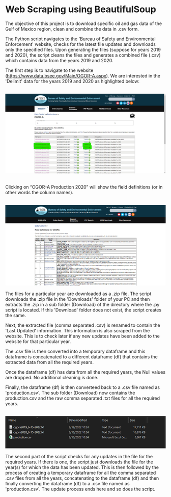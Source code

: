 # Web Scraping using BeautifulSoup
The objective of this project is to download specific oil and gas data of the Gulf of Mexico region, clean and combine the data in .csv form. 

The Python script navigates to the 'Bureau of Safety and Environmental Enforcement' website, checks for the latest file updates and downloads only the specified files. Upon generating the files (suppose for years 2019 and 2020), the script cleans the files and generates a combined file (.csv) which contains data from the years 2019 and 2020.

The first step is to navigate to the website (https://www.data.bsee.gov/Main/OGOR-A.aspx). We are interested in the 'Delimit' data for the years 2019 and 2020 as highlighted below:<br>
<br>
<p align="center"><img src="images/Homepage.png"></p>
<br>
Clicking on “OGOR-A Production 2020” will show the field definitions (or in other words the column names).<br>
<br>
<p align="center"><img src="images/Field_Definitions.png"></p>

The files for a particular year are downloaded as a .zip file. The script downloads the .zip file in the 'Downloads' folder of your PC and then extracts the .zip in a sub folder (Download) of the directory where the .py script is located. If this 'Download' folder does not exist, the script creates the same.

Next, the extracted file (comma separated .csv) is renamed to contain the 'Last Updated' information. This information is also scraped from the website. This is to check later if any new updates have been added to the website for that particular year. 

The .csv file is then converted into a temporary dataframe and this dataframe is concatenated to a different dataframe (df) that contains the extracted data from all the required years. 

Once the dataframe (df) has data from all the required years, the Null values are dropped. No additional cleaning is done.

Finally, the dataframe (df) is then converteed back to a .csv file named as 'production.csv'. The sub folder (Download) now contains the production.csv and the raw comma separated .txt files for all the required years.<br>
<br>
<p align="center"><img src="images/Final_File.png"></p>

The second part of the script checks for any updates in the file for the required years. If there is one, the script just downloads the file for the year(s) for which the data has been updated. This is then followed by the process of creating a temporary dataframe for all the comma separated .csv files from all the years, concatenating to the dataframe (df) and then finally converting the dataframe (df) to a .csv file named as 'production.csv'. The update process ends here and so does the script.
